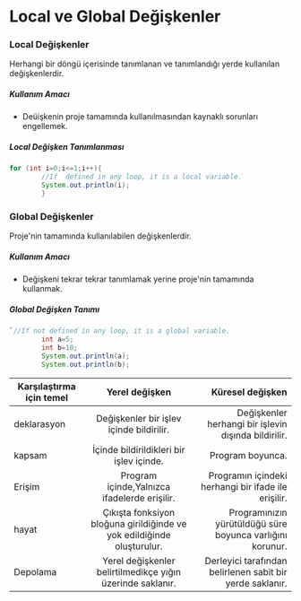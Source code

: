 # Local ve Global Değişkenler
### Local Değişkenler
Herhangi bir döngü içerisinde tanımlanan ve tanımlandığı yerde kullanılan değişkenlerdir.
##### Kullanım Amacı
- Deüişkenin proje tamamında kullanılmasından kaynaklı sorunları engellemek.

##### Local Değişken Tanımlanması
```java
for (int i=0;i<=1;i++){
        //If  defined in any loop, it is a local variable.
        System.out.println(i);
        }
```

### Global Değişkenler
Proje'nin tamamında kullanılabilen değişkenlerdir.
##### Kullanım Amacı
- Değişkeni tekrar tekrar tanımlamak yerine proje'nin tamamında kullanmak.

##### Global Değişken Tanımı
```java
`//If not defined in any loop, it is a global variable.
        int a=5;
        int b=10;
        System.out.println(a);
        System.out.println(b);
```

| Karşılaştırma için temel| Yerel değişken	| Küresel değişken  |
| -------------|:-------------:| -----:|
|   deklarasyon    | Değişkenler bir işlev içinde bildirilir. |Değişkenler herhangi bir işlevin dışında bildirilir. |
| kapsam   | İçinde bildirildikleri bir işlev içinde.| Program boyunca. |
| Erişim | Program içinde,Yalnızca ifadelerde erişilir.     | Programın içindeki herhangi bir ifade ile erişilir.|
| hayat | Çıkışta fonksiyon bloğuna girildiğinde ve yok edildiğinde oluşturulur.      |Programınızın yürütüldüğü süre boyunca varlığını korunur. |
| Depolama | Yerel değişkenler belirtilmedikçe yığın üzerinde saklanır.| Derleyici tarafından belirlenen sabit bir yerde saklanır.|